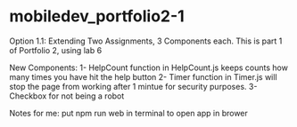# mobiledev_portfolio2-1
Option 1.1: Extending Two Assignments, 3 Components each.
This is part 1 of Portfolio 2, using lab 6

New Components:
1- HelpCount function in HelpCount.js keeps counts how many times you have hit the help button
2- Timer function in Timer.js will stop the page from working after 1 mintue for security purposes.
3- Checkbox for not being a robot


Notes for me:
put npm run web in terminal to open app in brower 
